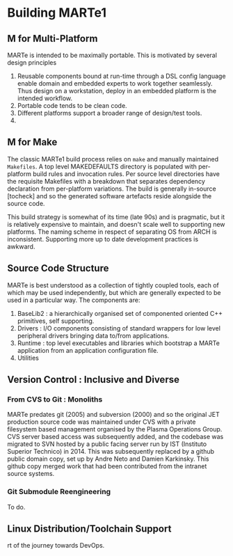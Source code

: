 # Building MARTe1

## M for Multi-Platform

MARTe is intended to be maximally portable.  This is motivated by several design principles

1. Reusable components bound at run-time through a DSL config language enable domain and embedded experts to work together seamlessly.  Thus design on a workstation, deploy in an embedded platform is the intended workflow.
1. Portable code tends to be clean code.
1. Different platforms support a broader range of design/test tools.
1. 

## M for Make

The classic MARTe1 build process relies on `make` and manually maintained `Makefiles`.  A top level MAKEDEFAULTS directory
is populated with per-platform build rules and invocation rules.  Per source level directories have the requisite 
Makefiles with a breakdown that separates dependency declaration from per-platform variations.  The build is generally
in-source [tocheck] and so the generated software artefacts reside alongside the source code.

This build strategy is somewhat of its time (late 90s) and is pragmatic, but it is relatively expensive to maintain,
and doesn't scale well to supporting new platforms. The naming scheme in respect of separating OS from ARCH is
inconsistent.  Supporting more up to date development practices is awkward.

## Source Code Structure

MARTe is best understood as a collection of tightly coupled tools, each of which may be used independently, but which are generally expected to be used in a particular way.  The components are:

1. BaseLib2 : a hierarchically organised set of componented oriented C++ primitives, self supporting.
1. Drivers : I/O components consisting of standard wrappers for low level peripheral drivers bringing data to/from applications.
1. Runtime : top level executables and libraries which bootstrap a MARTe application from an application configuration file.
1. Utilities

## Version Control : Inclusive and Diverse

### From CVS to Git : Monoliths

MARTe predates git (2005) and subversion (2000) and so the original JET production source code was 
maintained under CVS with a private filesystem based management organised by the Plasma Operations Group.
CVS server based access was subsequently added, and the codebase was migrated to SVN hosted by
a public facing server run by IST (Instituto Superior Technico) in 2014.  This was subsequently
replaced by a github public domain copy, set up by Andre Neto and Damien Karkinsky.  This github copy
merged work that had been contributed from the intranet source systems.

### Git Submodule Reengineering

To do.


## Linux Distribution/Toolchain Support

 rt of the journey towards DevOps.

